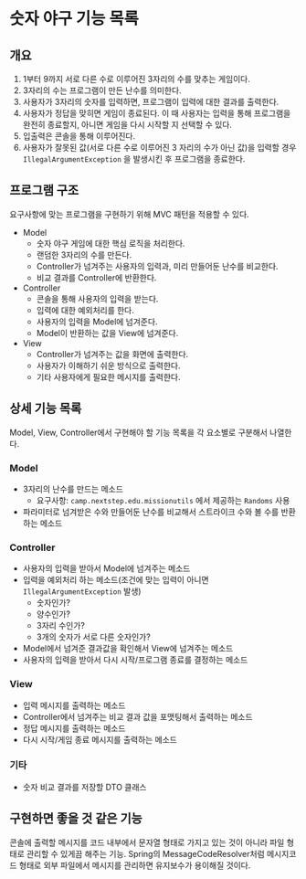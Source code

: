 # 숫자 야구 기능 목록

## 개요
1. 1부터 9까지 서로 다른 수로 이루어진 3자리의 수를 맞추는 게임이다.
2. 3자리의 수는 프로그램이 만든 난수를 의미한다.
3. 사용자가 3자리의 숫자를 입력하면, 프로그램이 입력에 대한 결과를 출력한다.
4. 사용자가 정답을 맞히면 게임이 종료된다. 이 때 사용자는 입력을 통해 프로그램을 완전히 종료할지, 아니면 게임을 다시 시작할 지 선택할 수 있다.
5. 입출력은 콘솔을 통해 이루어진다.
6. 사용자가 잘못된 값(서로 다른 수로 이루어진 3 자리의 수가 아닌 값)을 입력할 경우 `IllegalArgumentException` 을 발생시킨 후 프로그램을 종료한다.

## 프로그램 구조
요구사항에 맞는 프로그램을 구현하기 위해 MVC 패턴을 적용할 수 있다.

- Model
  - 숫자 야구 게임에 대한 핵심 로직을 처리한다.
  - 랜덤한 3자리의 수를 만든다.
  - Controller가 넘겨주는 사용자의 입력과, 미리 만들어둔 난수를 비교한다.
  - 비교 결과를 Controller에 반환한다.
- Controller
  - 콘솔을 통해 사용자의 입력을 받는다.
  - 입력에 대한 예외처리를 한다.
  - 사용자의 입력을 Model에 넘겨준다.
  - Model이 반환하는 값을 View에 넘겨준다.
- View
  - Controller가 넘겨주는 값을 화면에 출력한다.
  - 사용자가 이해하기 쉬운 방식으로 출력한다.
  - 기타 사용자에게 필요한 메시지를 출력한다.

## 상세 기능 목록
Model, View, Controller에서 구현해야 할 기능 목록을 각 요소별로 구분해서 나열한다.

### Model
- 3자리의 난수를 만드는 메소드
  - 요구사항: `camp.nextstep.edu.missionutils` 에서 제공하는 `Randoms` 사용
- 파라미터로 넘겨받은 수와 만들어둔 난수를 비교해서 스트라이크 수와 볼 수를 반환하는 메소드

### Controller
- 사용자의 입력을 받아서 Model에 넘겨주는 메소드
- 입력을 예외처리 하는 메소드(조건에 맞는 입력이 아니면 `IllegalArgumentException` 발생)
  - 숫자인가?
  - 양수인가?
  - 3자리 수인가?
  - 3개의 숫자가 서로 다른 숫자인가?
- Model에서 넘겨준 결과값을 확인해서 View에 넘겨주는 메소드
- 사용자의 입력을 받아서 다시 시작/프로그램 종료를 결정하는 메소드

### View
- 입력 메시지를 출력하는 메소드
- Controller에서 넘겨주는 비교 결과 값을 포맷팅해서 출력하는 메소드
- 정답 메시지를 출력하는 메소드
- 다시 시작/게임 종료 메시지를 출력하는 메소드

### 기타
- 숫자 비교 결과를 저장할 DTO 클래스

## 구현하면 좋을 것 같은 기능
콘솔에 출력할 메시지를 코드 내부에서 문자열 형태로 가지고 있는 것이 아니라 파일 형태로 관리할 수 있게끔 해주는 기능. Spring의 MessageCodeResolver처럼 메시지코드 형태로 외부 파일에서 메시지를 관리하면 유지보수가 용이해질 것이다.
